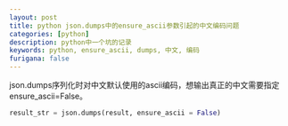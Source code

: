 ```yaml
---
layout: post
title: python json.dumps中的ensure_ascii参数引起的中文编码问题
categories: [python]
description: python中一个坑的记录
keywords: python, ensure_ascii, dumps, 中文, 编码
furigana: false
---
```

json.dumps序列化时对中文默认使用的ascii编码，想输出真正的中文需要指定ensure_ascii=False。

``` python
result_str = json.dumps(result, ensure_ascii = False)
```
